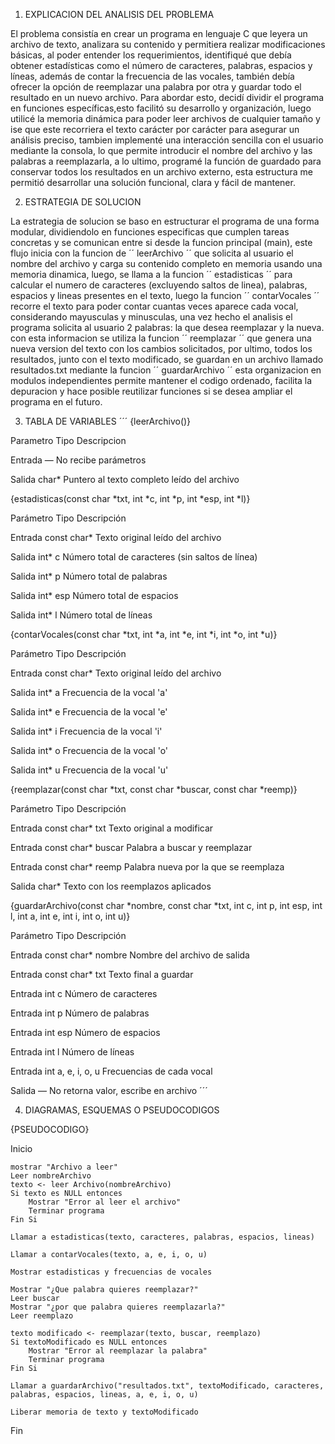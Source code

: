 1. EXPLICACION DEL ANALISIS DEL PROBLEMA

El problema consistía en crear un programa en lenguaje C que leyera un archivo de texto, analizara su contenido y permitiera realizar modificaciones básicas, al poder entender los requerimientos, identifiqué que debía obtener estadísticas como el número de caracteres, palabras, espacios y líneas, además de contar la frecuencia de las vocales, también debía ofrecer la opción de reemplazar una palabra por otra y guardar todo el resultado en un nuevo archivo. Para abordar esto, decidí dividir el programa en funciones específicas,esto facilitó su desarrollo y organización, luego utilicé la memoria dinámica para poder leer archivos de cualquier tamaño y ise que este recorriera el texto carácter por carácter para asegurar un análisis preciso, tambien implementé una interacción sencilla con el usuario mediante la consola, lo que permite introducir el nombre del archivo y las palabras a reemplazarla, a lo ultimo, programé la función de guardado para conservar todos los resultados en un archivo externo, esta estructura me permitió desarrollar una solución funcional, clara y fácil de mantener.

2. ESTRATEGIA DE SOLUCION

La estrategia de solucion se baso en estructurar el programa de una forma modular, dividiendolo en funciones especificas que cumplen tareas concretas y se comunican entre si desde la funcion principal (main), este flujo inicia con la funcion de
´´
leerArchivo
´´
que solicita al usuario el nombre del archivo y carga su contenido completo en memoria usando una memoria dinamica, luego, se llama a la funcion
´´
 estadisticas
´´
para calcular el numero de caracteres (excluyendo saltos de linea), palabras, espacios y lineas presentes en el texto, luego la funcion
´´
contarVocales
´´
recorre el texto para poder contar cuantas veces aparece cada vocal, considerando mayusculas y minusculas, una vez hecho el analisis el programa solicita al usuario 2 palabras: la que desea reemplazar y la nueva. con esta informacion se utiliza la funcion
´´
reemplazar
´´
que genera una nueva version del texto con los cambios solicitados, por ultimo, todos los resultados, junto con el texto modificado, se guardan en un archivo llamado resultados.txt mediante la funcion
´´
guardarArchivo
´´
esta organizacion en modulos independientes permite mantener el codigo ordenado, facilita la depuracion y hace posible reutilizar funciones si se desea ampliar el programa en el futuro.

3. TABLA DE VARIABLES
´´´
{leerArchivo()}

Parametro          Tipo          Descripcion

Entrada              —           No recibe parámetros

Salida             char*         Puntero al texto completo leído del archivo


{estadisticas(const char *txt, int *c, int *p, int *esp, int *l)}

Parámetro          Tipo          Descripción

Entrada          const char*     Texto original leído del archivo

Salida             int* c        Número total de caracteres (sin saltos de línea)

Salida             int* p        Número total de palabras

Salida             int* esp      Número total de espacios

Salida             int* l        Número total de líneas


{contarVocales(const char *txt, int *a, int *e, int *i, int *o, int *u)}

Parámetro          Tipo          Descripción

Entrada         const char*      Texto original leído del archivo

Salida             int* a        Frecuencia de la vocal 'a'

Salida             int* e        Frecuencia de la vocal 'e'

Salida             int* i        Frecuencia de la vocal 'i'

Salida             int* o        Frecuencia de la vocal 'o'

Salida             int* u        Frecuencia de la vocal 'u'


{reemplazar(const char *txt, const char *buscar, const char *reemp)}

Parámetro          Tipo          Descripción

Entrada       const char* txt    Texto original a modificar

Entrada     const char* buscar   Palabra a buscar y reemplazar

Entrada      const char* reemp   Palabra nueva por la que se reemplaza

Salida             char*         Texto con los reemplazos aplicados


{guardarArchivo(const char *nombre, const char *txt, int c, int p, int esp, int l, int a, int e, int i, int o, int u)}

Parámetro          Tipo          Descripción

Entrada     const char* nombre   Nombre del archivo de salida

Entrada       const char* txt    Texto final a guardar

Entrada            int c         Número de caracteres

Entrada            int p         Número de palabras

Entrada            int esp       Número de espacios

Entrada            int l         Número de líneas

Entrada     int a, e, i, o, u    Frecuencias de cada vocal

Salida               —           No retorna valor, escribe en archivo
´´´

4. DIAGRAMAS, ESQUEMAS O PSEUDOCODIGOS

{PSEUDOCODIGO}

Inicio
    
    mostrar "Archivo a leer"
    Leer nombreArchivo
    texto <- leer Archivo(nombreArchivo)
    Si texto es NULL entonces
        Mostrar "Error al leer el archivo"
        Terminar programa
    Fin Si

    Llamar a estadisticas(texto, caracteres, palabras, espacios, lineas)

    Llamar a contarVocales(texto, a, e, i, o, u)
    
    Mostrar estadisticas y frecuencias de vocales

    Mostrar "¿Que palabra quieres reemplazar?"
    Leer buscar
    Mostrar "¿por que palabra quieres reemplazarla?"
    Leer reemplazo

    texto modificado <- reemplazar(texto, buscar, reemplazo)
    Si textoModificado es NULL entonces
        Mostrar "Error al reemplazar la palabra"
        Terminar programa
    Fin Si

    Llamar a guardarArchivo("resultados.txt", textoModificado, caracteres, palabras, espacios, lineas, a, e, i, o, u)

    Liberar memoria de texto y textoModificado

Fin


